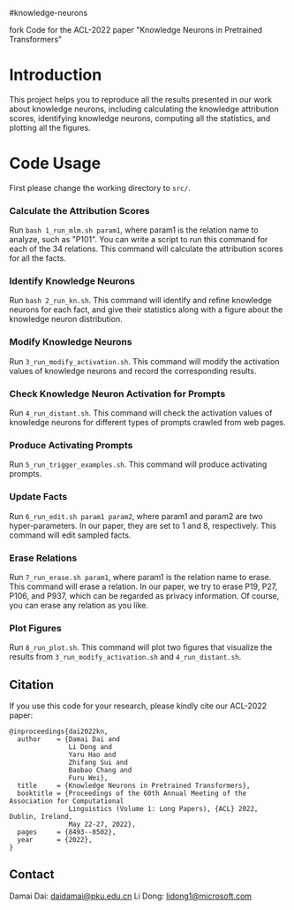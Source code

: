 #knowledge-neurons

fork
Code for the ACL-2022 paper "Knowledge Neurons in Pretrained Transformers"

# Introduction

This project helps you to reproduce all the results presented in our work about knowledge neurons, including calculating the knowledge attribution scores, identifying knowledge neurons, computing all the statistics, and plotting all the figures.

# Code Usage

First please change the working directory to `src/`.

### Calculate the Attribution Scores
Run `bash 1_run_mlm.sh param1`, where param1 is the relation name to analyze, such as "P101". You can write a script to run this command for each of the 34 relations. This command will calculate the attribution scores for all the facts.

### Identify Knowledge Neurons
Run `bash 2_run_kn.sh`. This command will identify and refine knowledge neurons for each fact, and give their statistics along with a figure about the knowledge neuron distribution.

### Modify Knowledge Neurons
Run `3_run_modify_activation.sh`. This command will modify the activation values of knowledge neurons and record the corresponding results.

### Check Knowledge Neuron Activation for Prompts
Run `4_run_distant.sh`. This command will check the activation values of knowledge neurons for different types of prompts crawled from web pages.

### Produce Activating Prompts
Run `5_run_trigger_examples.sh`. This command will produce activating prompts.

### Update Facts
Run `6_run_edit.sh param1 param2`, where param1 and param2 are two hyper-parameters. In our paper, they are set to 1 and 8, respectively. This command will edit sampled facts.

### Erase Relations
Run `7_run_erase.sh param1`, where param1 is the relation name to erase. This command will erase a relation. In our paper, we try to erase P19, P27, P106, and P937, which can be regarded as privacy information. Of course, you can erase any relation as you like.

### Plot Figures
Run `8_run_plot.sh`. This command will plot two figures that visualize the results from `3_run_modify_activation.sh` and `4_run_distant.sh`.

## Citation

If you use this code for your research, please kindly cite our ACL-2022 paper:
```
@inproceedings{dai2022kn,
  author    = {Damai Dai and
               Li Dong and
               Yaru Hao and
               Zhifang Sui and
               Baobao Chang and
               Furu Wei},
  title     = {Knowledge Neurons in Pretrained Transformers},
  booktitle = {Proceedings of the 60th Annual Meeting of the Association for Computational
               Linguistics (Volume 1: Long Papers), {ACL} 2022, Dublin, Ireland,
               May 22-27, 2022},
  pages     = {8493--8502},
  year      = {2022},
}
```

## Contact

Damai Dai: daidamai@pku.edu.cn
Li Dong: lidong1@microsoft.com
